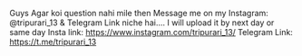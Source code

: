 Guys Agar koi question nahi mile then Message me on my Instagram: @tripurari_13 & Telegram Link niche hai....
I will upload it by next day or same day 
Insta link: https://www.instagram.com/tripurari_13/
Telegram Link: https://t.me/tripurari_13
